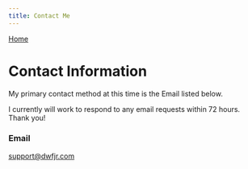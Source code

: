 ```yaml
---
title: Contact Me
---
```


[Home](../)

# Contact Information

My primary contact method at this time is the Email listed below.

I currently will work to respond to any email requests within 72 hours. <br>
Thank you!

### Email
[support@dwfjr.com](mailto:support@dwfjr.com)

